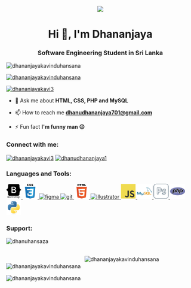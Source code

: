 <p align="center"> <img src="https://mir-s3-cdn-cf.behance.net/project_modules/max_1200/81bb4b165684019.640b6038d133e.gif" /> </p>
<h1 align="center">Hi 👋, I'm Dhananjaya</h1>
<h3 align="center">Software Engineering Student in Sri Lanka</h3>

<p align="left"> <img src="https://komarev.com/ghpvc/?username=dhananjayakavinduhansana&label=Profile%20views&color=0e75b6&style=flat" alt="dhananjayakavinduhansana" /> </p>

<p align="left"> <a href="https://github.com/ryo-ma/github-profile-trophy"><img src="https://github-profile-trophy.vercel.app/?username=dhananjayakavinduhansana" alt="dhananjayakavinduhansana" /></a> </p>

<p align="left"> <a href="https://twitter.com/dhananjayakavi3" target="blank"><img src="https://img.shields.io/twitter/follow/dhananjayakavi3?logo=twitter&style=for-the-badge" alt="dhananjayakavi3" /></a> </p>

- 💬 Ask me about **HTML, CSS, PHP and MySQL**

- 📫 How to reach me **dhanudhananjaya701@gmail.com**

- ⚡ Fun fact **I'm funny man 😉**

<h3 align="left">Connect with me:</h3>
<p align="left">
<a href="https://twitter.com/dhananjayakavi3" target="blank"><img align="center" src="https://raw.githubusercontent.com/rahuldkjain/github-profile-readme-generator/master/src/images/icons/Social/twitter.svg" alt="dhananjayakavi3" height="30" width="40" /></a>
<a href="https://www.hackerrank.com/dhanudhananjaya1" target="blank"><img align="center" src="https://raw.githubusercontent.com/rahuldkjain/github-profile-readme-generator/master/src/images/icons/Social/hackerrank.svg" alt="dhanudhananjaya1" height="30" width="40" /></a>
</p>

<h3 align="left">Languages and Tools:</h3>
<p align="left"> <a href="https://getbootstrap.com" target="_blank" rel="noreferrer"> <img src="https://raw.githubusercontent.com/devicons/devicon/master/icons/bootstrap/bootstrap-plain-wordmark.svg" alt="bootstrap" width="40" height="40"/> </a> <a href="https://www.w3schools.com/css/" target="_blank" rel="noreferrer"> <img src="https://raw.githubusercontent.com/devicons/devicon/master/icons/css3/css3-original-wordmark.svg" alt="css3" width="40" height="40"/> </a> <a href="https://www.figma.com/" target="_blank" rel="noreferrer"> <img src="https://www.vectorlogo.zone/logos/figma/figma-icon.svg" alt="figma" width="40" height="40"/> </a> <a href="https://git-scm.com/" target="_blank" rel="noreferrer"> <img src="https://www.vectorlogo.zone/logos/git-scm/git-scm-icon.svg" alt="git" width="40" height="40"/> </a> <a href="https://www.w3.org/html/" target="_blank" rel="noreferrer"> <img src="https://raw.githubusercontent.com/devicons/devicon/master/icons/html5/html5-original-wordmark.svg" alt="html5" width="40" height="40"/> </a> <a href="https://www.adobe.com/in/products/illustrator.html" target="_blank" rel="noreferrer"> <img src="https://www.vectorlogo.zone/logos/adobe_illustrator/adobe_illustrator-icon.svg" alt="illustrator" width="40" height="40"/> </a> <a href="https://developer.mozilla.org/en-US/docs/Web/JavaScript" target="_blank" rel="noreferrer"> <img src="https://raw.githubusercontent.com/devicons/devicon/master/icons/javascript/javascript-original.svg" alt="javascript" width="40" height="40"/> </a> <a href="https://www.mysql.com/" target="_blank" rel="noreferrer"> <img src="https://raw.githubusercontent.com/devicons/devicon/master/icons/mysql/mysql-original-wordmark.svg" alt="mysql" width="40" height="40"/> </a> <a href="https://www.photoshop.com/en" target="_blank" rel="noreferrer"> <img src="https://raw.githubusercontent.com/devicons/devicon/master/icons/photoshop/photoshop-line.svg" alt="photoshop" width="40" height="40"/> </a> <a href="https://www.php.net" target="_blank" rel="noreferrer"> <img src="https://raw.githubusercontent.com/devicons/devicon/master/icons/php/php-original.svg" alt="php" width="40" height="40"/> </a> <a href="https://www.python.org" target="_blank" rel="noreferrer"> <img src="https://raw.githubusercontent.com/devicons/devicon/master/icons/python/python-original.svg" alt="python" width="40" height="40"/> </a> </p>

<h3 align="left">Support:</h3>
<p><a href="https://www.buymeacoffee.com/dhanuhansaza"> <img align="left" src="https://cdn.buymeacoffee.com/buttons/v2/default-yellow.png" height="50" width="210" alt="dhanuhansaza" /></a></p><br><br>

<p><img align="left" src="https://github-readme-stats.vercel.app/api/top-langs?username=dhananjayakavinduhansana&show_icons=true&locale=en&layout=compact" alt="dhananjayakavinduhansana" /></p>

<p>&nbsp;<img align="center" src="https://github-readme-stats.vercel.app/api?username=dhananjayakavinduhansana&show_icons=true&locale=en" alt="dhananjayakavinduhansana" /></p>

<p><img align="center" src="https://github-readme-streak-stats.herokuapp.com/?user=dhananjayakavinduhansana&" alt="dhananjayakavinduhansana" /></p>

